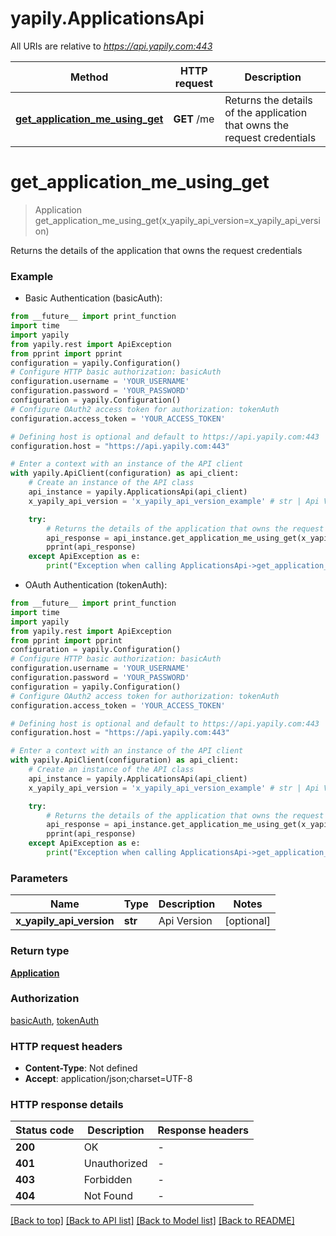 # yapily.ApplicationsApi

All URIs are relative to *https://api.yapily.com:443*

Method | HTTP request | Description
------------- | ------------- | -------------
[**get_application_me_using_get**](ApplicationsApi.md#get_application_me_using_get) | **GET** /me | Returns the details of the application that owns the request credentials


# **get_application_me_using_get**
> Application get_application_me_using_get(x_yapily_api_version=x_yapily_api_version)

Returns the details of the application that owns the request credentials

### Example

* Basic Authentication (basicAuth):
```python
from __future__ import print_function
import time
import yapily
from yapily.rest import ApiException
from pprint import pprint
configuration = yapily.Configuration()
# Configure HTTP basic authorization: basicAuth
configuration.username = 'YOUR_USERNAME'
configuration.password = 'YOUR_PASSWORD'
configuration = yapily.Configuration()
# Configure OAuth2 access token for authorization: tokenAuth
configuration.access_token = 'YOUR_ACCESS_TOKEN'

# Defining host is optional and default to https://api.yapily.com:443
configuration.host = "https://api.yapily.com:443"

# Enter a context with an instance of the API client
with yapily.ApiClient(configuration) as api_client:
    # Create an instance of the API class
    api_instance = yapily.ApplicationsApi(api_client)
    x_yapily_api_version = 'x_yapily_api_version_example' # str | Api Version (optional)

    try:
        # Returns the details of the application that owns the request credentials
        api_response = api_instance.get_application_me_using_get(x_yapily_api_version=x_yapily_api_version)
        pprint(api_response)
    except ApiException as e:
        print("Exception when calling ApplicationsApi->get_application_me_using_get: %s\n" % e)
```

* OAuth Authentication (tokenAuth):
```python
from __future__ import print_function
import time
import yapily
from yapily.rest import ApiException
from pprint import pprint
configuration = yapily.Configuration()
# Configure HTTP basic authorization: basicAuth
configuration.username = 'YOUR_USERNAME'
configuration.password = 'YOUR_PASSWORD'
configuration = yapily.Configuration()
# Configure OAuth2 access token for authorization: tokenAuth
configuration.access_token = 'YOUR_ACCESS_TOKEN'

# Defining host is optional and default to https://api.yapily.com:443
configuration.host = "https://api.yapily.com:443"

# Enter a context with an instance of the API client
with yapily.ApiClient(configuration) as api_client:
    # Create an instance of the API class
    api_instance = yapily.ApplicationsApi(api_client)
    x_yapily_api_version = 'x_yapily_api_version_example' # str | Api Version (optional)

    try:
        # Returns the details of the application that owns the request credentials
        api_response = api_instance.get_application_me_using_get(x_yapily_api_version=x_yapily_api_version)
        pprint(api_response)
    except ApiException as e:
        print("Exception when calling ApplicationsApi->get_application_me_using_get: %s\n" % e)
```

### Parameters

Name | Type | Description  | Notes
------------- | ------------- | ------------- | -------------
 **x_yapily_api_version** | **str**| Api Version | [optional] 

### Return type

[**Application**](Application.md)

### Authorization

[basicAuth](../README.md#basicAuth), [tokenAuth](../README.md#tokenAuth)

### HTTP request headers

 - **Content-Type**: Not defined
 - **Accept**: application/json;charset=UTF-8

### HTTP response details
| Status code | Description | Response headers |
|-------------|-------------|------------------|
**200** | OK |  -  |
**401** | Unauthorized |  -  |
**403** | Forbidden |  -  |
**404** | Not Found |  -  |

[[Back to top]](#) [[Back to API list]](../README.md#documentation-for-api-endpoints) [[Back to Model list]](../README.md#documentation-for-models) [[Back to README]](../README.md)

